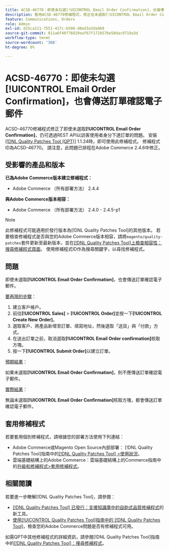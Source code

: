 ```yaml
---
title: ACSD-46770：即使未勾選[!UICONTROL Email Order Confirmation]，也會傳送訂單確認電子郵件
description: 套用ACSD-46770修補程式，修正在未選取[!UICONTROL Email Order Confirmation]時仍傳送訂單確認電子郵件的Adobe Commerce問題。
feature: Communications, Orders
role: Admin
exl-id: d25ca121-7551-417c-b598-d8ed3a3da969
source-git-commit: 011a6f46f76029eaf67f172b576e58dac9710a3d
workflow-type: tm+mt
source-wordcount: '368'
ht-degree: 0%

---
```


# ACSD-46770：即使未勾選&#x200B;**[!UICONTROL Email Order Confirmation]**，也會傳送訂單確認電子郵件

ACSD-46770修補程式修正了即使未選取&#x200B;**[!UICONTROL Email Order Confirmation]**，仍可透過REST API以訪客使用者身分下達訂單的問題。 安裝[[!DNL Quality Patches Tool (QPT)]](https://experienceleague.adobe.com/zh-hant/docs/commerce-operations/tools/quality-patches-tool/quality-patches-tool-to-self-serve-quality-patches) 1.1.24時，即可使用此修補程式。 修補程式ID為ACSD-46770。 請注意，此問題已排程在Adobe Commerce 2.4.6中修正。

## 受影響的產品和版本

**已為Adobe Commerce版本建立修補程式：**

* Adobe Commerce （所有部署方法） 2.4.4

**與Adobe Commerce版本相容：**

* Adobe Commerce （所有部署方法） 2.4.0 - 2.4.5-p1

>[!NOTE]
>
>此修補程式可能適用於發行版本為[!DNL Quality Patches Tool]的其他版本。 若要檢查修補程式是否與您的Adobe Commerce版本相容，請將`magento/quality-patches`套件更新至最新版本，並在[[!DNL Quality Patches Tool]上檢查相容性：搜尋修補程式頁面](https://experienceleague.adobe.com/tools/commerce-quality-patches/index.html?lang=zh-Hant)。 使用修補程式ID作為搜尋關鍵字，以尋找修補程式。

## 問題

即使未選取&#x200B;**[!UICONTROL Email Order Confirmation]**，也會傳送訂單確認電子郵件。

<u>要再現的步驟</u>：

1. 建立客戶帳戶。
1. 前往&#x200B;**[!UICONTROL Sales]** > **[!UICONTROL Order]**&#x200B;並按一下&#x200B;**[!UICONTROL Create New Order]**。
1. 選取客戶、將產品新增至訂單、填寫地址，然後選取「送貨」與「付款」方式。
1. 在送出訂單之前，取消選取&#x200B;**[!UICONTROL Email Order confirmation]**&#x200B;核取方塊。
1. 按一下&#x200B;**[!UICONTROL Submit Order]**&#x200B;以建立訂單。

<u>預期結果</u>：

如果未選取&#x200B;**[!UICONTROL Email Order Confirmation]**，則不應傳送訂單確認電子郵件。

<u>實際結果</u>：

無論未選取&#x200B;**[!UICONTROL Email Order Confirmation]**&#x200B;核取方塊，都會傳送訂單確認電子郵件。

## 套用修補程式

若要套用個別修補程式，請根據您的部署方法使用下列連結：

* Adobe Commerce或Magento Open Source內部部署： [!DNL Quality Patches Tool]指南中的[[!DNL Quality Patches Tool] >使用狀況](/help/tools/quality-patches-tool/usage.md)。
* 雲端基礎結構上的Adobe Commerce：雲端基礎結構上的Commerce指南中的[升級和修補程式>套用修補程式](https://experienceleague.adobe.com/docs/commerce-cloud-service/user-guide/develop/upgrade/apply-patches.html?lang=zh-Hant)。

## 相關閱讀

若要進一步瞭解[!DNL Quality Patches Tool]，請參閱：

* [[!DNL Quality Patches Tool] 已發行：支援知識庫中的自助式品質修補程式](https://experienceleague.adobe.com/zh-hant/docs/commerce-operations/tools/quality-patches-tool/quality-patches-tool-to-self-serve-quality-patches)的新工具。
* [使用[!UICONTROL Quality Patches Tool]指南中的 [!DNL Quality Patches Tool]](/help/tools/quality-patches-tool/patches-available-in-qpt/check-patch-for-magento-issue-with-magento-quality-patches.md)，檢查您的Adobe Commerce問題是否有修補程式可用。


如需QPT中其他修補程式的詳細資訊，請參閱[!DNL Quality Patches Tool]指南中的[[!DNL Quality Patches Tool]：搜尋修補程式](https://experienceleague.adobe.com/tools/commerce-quality-patches/index.html?lang=zh-Hant)。
